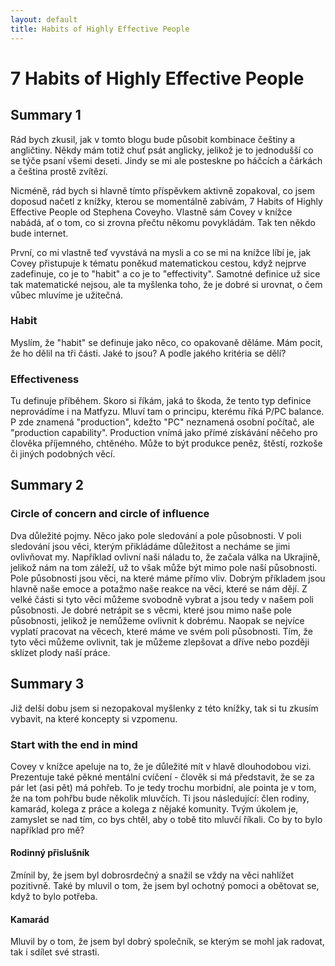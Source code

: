 ```yaml
---
layout: default
title: Habits of Highly Effective People
---
```


# 7 Habits of Highly Effective People

## Summary 1

Rád bych zkusil, jak v tomto blogu bude působit kombinace češtiny a angličtiny. Někdy mám totiž chuť psát anglicky, jelikož je to jednodušší co se týče psaní všemi deseti. Jindy se mi ale posteskne po háčcích a čárkách a čeština prostě zvítězí. 

Nicméně, rád bych si hlavně tímto příspěvkem aktivně zopakoval, co jsem doposud načetl z knížky, kterou se momentálně zabívám, 7 Habits of Highly Effective People od Stephena Coveyho. Vlastně sám Covey v knížce nabádá, ať o tom, co si zrovna přečtu někomu povykládám. Tak ten někdo bude internet.

První, co mi vlastně teď vyvstává na mysli a co se mi na knížce líbí je, jak Covey přistupuje k tématu poněkud matematickou cestou, když nejprve zadefinuje, co je to "habit" a co je to "effectivity". Samotné definice už sice tak matematické nejsou, ale ta myšlenka toho, že je dobré si urovnat, o čem vůbec mluvíme je užitečná.

### Habit

Myslím, že "habit" se definuje jako něco, co opakovaně děláme. Mám pocit, že ho dělil na tři části. Jaké to jsou? A podle jakého kritéria se dělí?

### Effectiveness

Tu definuje příběhem. Skoro si říkám, jaká to škoda, že tento typ definice neprovádíme i na Matfyzu. Mluví tam o principu, kterému říká P/PC balance. P zde znamená "production", kdežto "PC" neznamená osobní počítač, ale "production capability". Production vnímá jako přímé získávání něčeho pro člověka příjemného, chtěného. Může to být produkce peněz, štěstí, rozkoše či jiných podobných věcí. 

## Summary 2

### Circle of concern and circle of influence

Dva důležité pojmy. Něco jako pole sledování a pole působnosti. V poli sledování jsou věci, kterým přikládáme důležitost a necháme se jimi ovlivňovat my. Například ovlivní naši náladu to, že začala válka na Ukrajině, jelikož nám na tom záleží, už to však může být mimo pole naší působnosti. Pole působnosti jsou věci, na které máme přímo vliv. Dobrým příkladem jsou hlavně naše emoce a potažmo naše reakce na věci, které se nám dějí. Z velké části si tyto věci můžeme svobodně vybrat a jsou tedy v našem poli působnosti. Je dobré netrápit se s věcmi, které jsou mimo naše pole působnosti, jelikož je nemůžeme ovlivnit k dobrému. Naopak se nejvíce vyplatí pracovat na věcech, které máme ve svém poli působnosti. Tím, že tyto věci můžeme ovlivnit, tak je můžeme zlepšovat a dříve nebo později sklízet plody naší práce.

## Summary 3

Již delší dobu jsem si nezopakoval myšlenky z této knížky, tak si tu zkusím vybavit, na které koncepty si vzpomenu.

### Start with the end in mind

Covey v knížce apeluje na to, že je důležité mít v hlavě dlouhodobou vizi. Prezentuje také pěkné mentální cvíčení - člověk si má představit, že se za pár let (asi pět) má pohřeb. To je tedy trochu morbidní, ale pointa je v tom, že na tom pohřbu bude několik mluvčích. Ti jsou následující: člen rodiny, kamarád, kolega z práce a kolega z nějaké komunity. Tvým úkolem je, zamyslet se nad tím, co bys chtěl, aby o tobě tito mluvčí říkali. Co by to bylo například pro mě?

#### Rodinný přislušník

Zmínil by, že jsem byl dobrosrdečný a snažil se vždy na věci nahlížet pozitivně. Také by mluvil o tom, že jsem byl ochotný pomoci a obětovat se, když to bylo potřeba.

#### Kamarád

Mluvil by o tom, že jsem byl dobrý společník, se kterým se mohl jak radovat, tak i sdílet své strasti.